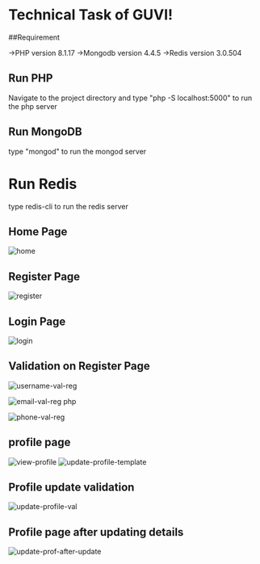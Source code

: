 # Technical Task of GUVI!


##Requirement

->PHP version 8.1.17
->Mongodb version 4.4.5
->Redis version 3.0.504

## Run PHP

Navigate to the project directory and type "php -S localhost:5000" to run the php server

## Run MongoDB

type "mongod" to run the mongod server

# Run Redis

type redis-cli to run the redis server


## Home Page

![home](https://user-images.githubusercontent.com/69303816/230822162-38ace263-3b94-4435-b871-65aecd170aeb.png)


## Register Page

![register](https://user-images.githubusercontent.com/69303816/230822183-ccfba10e-96d7-47f6-ab0f-70c40594274e.png)

## Login Page

![login](https://user-images.githubusercontent.com/69303816/230822228-e2003b49-5f23-4266-a53c-ac320f5801d2.png)

## Validation on Register Page

![username-val-reg](https://user-images.githubusercontent.com/69303816/230823691-4637033f-0868-47c3-9308-c0255e4eca86.png)

![email-val-reg php](https://user-images.githubusercontent.com/69303816/230823651-d26c116b-9103-4bc4-bef8-faa30d7f16a0.png)

![phone-val-reg](https://user-images.githubusercontent.com/69303816/230823243-73392356-f709-4a20-9216-0bec6e5df678.png)


## profile page

![view-profile](https://user-images.githubusercontent.com/69303816/230823282-f2fecf1a-3504-4285-a562-022954824f87.png)
![update-profile-template](https://user-images.githubusercontent.com/69303816/230823300-d9121720-98bb-4ac5-aa5a-7ea01ff295ae.png)

## Profile update validation

![update-profile-val](https://user-images.githubusercontent.com/69303816/230823364-7dc33d2d-e95c-489b-8d85-7dc5cd9b8a3b.png)


## Profile page after updating details

![update-prof-after-update](https://user-images.githubusercontent.com/69303816/230823417-202f4790-e5c1-4e79-991f-ce7441c45c66.png)




